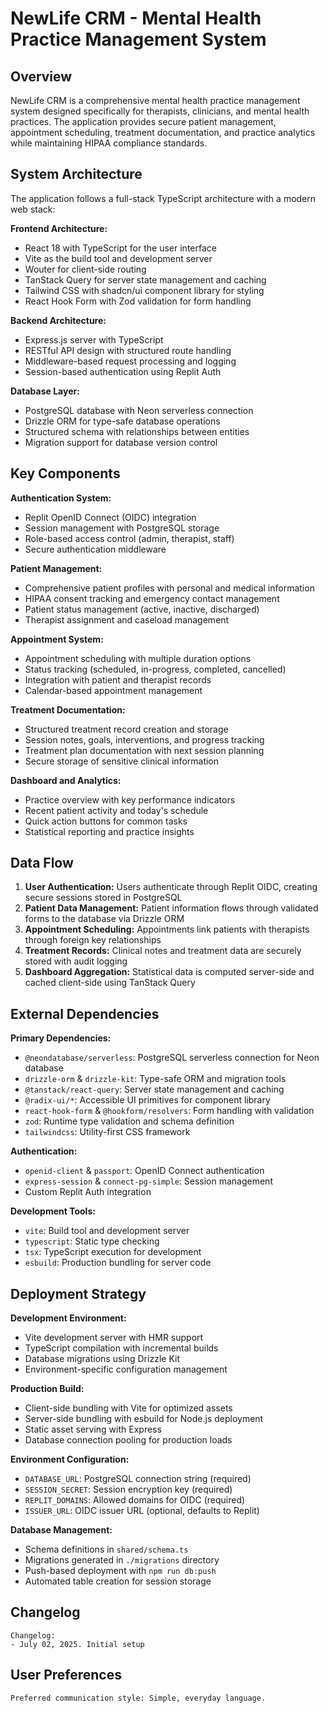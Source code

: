 # NewLife CRM - Mental Health Practice Management System

## Overview

NewLife CRM is a comprehensive mental health practice management system designed specifically for therapists, clinicians, and mental health practices. The application provides secure patient management, appointment scheduling, treatment documentation, and practice analytics while maintaining HIPAA compliance standards.

## System Architecture

The application follows a full-stack TypeScript architecture with a modern web stack:

**Frontend Architecture:**
- React 18 with TypeScript for the user interface
- Vite as the build tool and development server
- Wouter for client-side routing
- TanStack Query for server state management and caching
- Tailwind CSS with shadcn/ui component library for styling
- React Hook Form with Zod validation for form handling

**Backend Architecture:**
- Express.js server with TypeScript
- RESTful API design with structured route handling
- Middleware-based request processing and logging
- Session-based authentication using Replit Auth

**Database Layer:**
- PostgreSQL database with Neon serverless connection
- Drizzle ORM for type-safe database operations
- Structured schema with relationships between entities
- Migration support for database version control

## Key Components

**Authentication System:**
- Replit OpenID Connect (OIDC) integration
- Session management with PostgreSQL storage
- Role-based access control (admin, therapist, staff)
- Secure authentication middleware

**Patient Management:**
- Comprehensive patient profiles with personal and medical information
- HIPAA consent tracking and emergency contact management
- Patient status management (active, inactive, discharged)
- Therapist assignment and caseload management

**Appointment System:**
- Appointment scheduling with multiple duration options
- Status tracking (scheduled, in-progress, completed, cancelled)
- Integration with patient and therapist records
- Calendar-based appointment management

**Treatment Documentation:**
- Structured treatment record creation and storage
- Session notes, goals, interventions, and progress tracking
- Treatment plan documentation with next session planning
- Secure storage of sensitive clinical information

**Dashboard and Analytics:**
- Practice overview with key performance indicators
- Recent patient activity and today's schedule
- Quick action buttons for common tasks
- Statistical reporting and practice insights

## Data Flow

1. **User Authentication:** Users authenticate through Replit OIDC, creating secure sessions stored in PostgreSQL
2. **Patient Data Management:** Patient information flows through validated forms to the database via Drizzle ORM
3. **Appointment Scheduling:** Appointments link patients with therapists through foreign key relationships
4. **Treatment Records:** Clinical notes and treatment data are securely stored with audit logging
5. **Dashboard Aggregation:** Statistical data is computed server-side and cached client-side using TanStack Query

## External Dependencies

**Primary Dependencies:**
- `@neondatabase/serverless`: PostgreSQL serverless connection for Neon database
- `drizzle-orm` & `drizzle-kit`: Type-safe ORM and migration tools
- `@tanstack/react-query`: Server state management and caching
- `@radix-ui/*`: Accessible UI primitives for component library
- `react-hook-form` & `@hookform/resolvers`: Form handling with validation
- `zod`: Runtime type validation and schema definition
- `tailwindcss`: Utility-first CSS framework

**Authentication:**
- `openid-client` & `passport`: OpenID Connect authentication
- `express-session` & `connect-pg-simple`: Session management
- Custom Replit Auth integration

**Development Tools:**
- `vite`: Build tool and development server
- `typescript`: Static type checking
- `tsx`: TypeScript execution for development
- `esbuild`: Production bundling for server code

## Deployment Strategy

**Development Environment:**
- Vite development server with HMR support
- TypeScript compilation with incremental builds
- Database migrations using Drizzle Kit
- Environment-specific configuration management

**Production Build:**
- Client-side bundling with Vite for optimized assets
- Server-side bundling with esbuild for Node.js deployment
- Static asset serving with Express
- Database connection pooling for production loads

**Environment Configuration:**
- `DATABASE_URL`: PostgreSQL connection string (required)
- `SESSION_SECRET`: Session encryption key (required)
- `REPLIT_DOMAINS`: Allowed domains for OIDC (required)
- `ISSUER_URL`: OIDC issuer URL (optional, defaults to Replit)

**Database Management:**
- Schema definitions in `shared/schema.ts`
- Migrations generated in `./migrations` directory
- Push-based deployment with `npm run db:push`
- Automated table creation for session storage

## Changelog

```
Changelog:
- July 02, 2025. Initial setup
```

## User Preferences

```
Preferred communication style: Simple, everyday language.
```